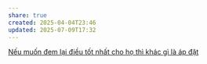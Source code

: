 ```yaml
---
share: true
created: 2025-04-04T23:46
updated: 2025-07-09T17:32
---
```

[Nếu muốn đem lại điều tốt nhất cho họ thì khác gì là áp đặt](../../Gi%C3%BAp%20%C4%91%E1%BB%A1/N%E1%BA%BFu%20mu%E1%BB%91n%20%C4%91em%20l%E1%BA%A1i%20%C4%91i%E1%BB%81u%20t%E1%BB%91t%20nh%E1%BA%A5t%20cho%20h%E1%BB%8D%20th%C3%AC%20kh%C3%A1c%20g%C3%AC%20l%C3%A0%20%C3%A1p%20%C4%91%E1%BA%B7t.md)
